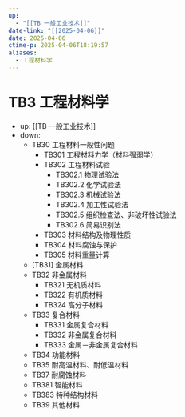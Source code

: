 ```yaml
---
up:
  - "[[TB 一般工业技术]]"
date-link: "[[2025-04-06]]"
date: 2025-04-06
ctime-p: 2025-04-06T18:19:57
aliases:
  - 工程材料学
---
```


# TB3 工程材料学

- up: [[TB 一般工业技术]]
- down:	
	- TB30 工程材料一般性问题
		- TB301 工程材料力学（材料强弱学）
		- TB302 工程材料试验
			- TB302.1 物理试验法
			- TB302.2 化学试验法
			- TB302.3 机械试验法
			- TB302.4 加工性试验法
			- TB302.5 组织检查法、非破坏性试验法
			- TB302.6 简易识别法
		- TB303 材料结构及物理性质
		- TB304 材料腐蚀与保护
		- TB305 材料重量计算
	- [TB31] 金属材料
	- TB32 非金属材料
		- TB321 无机质材料
		- TB322 有机质材料
		- TB324 高分子材料
	- TB33 复合材料
		- TB331 金属复合材料
		- TB332 非金属复合材料
		- TB333 金属－非金属复合材料
	- TB34 功能材料
	- TB35 耐高温材料、耐低温材料
	- TB37 耐腐蚀材料
	- TB381 智能材料
	- TB383 特种结构材料
	- TB39 其他材料
	
